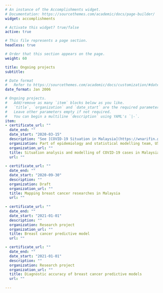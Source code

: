 ```yaml
---
# An instance of the Accomplishments widget.
# Documentation: https://sourcethemes.com/academic/docs/page-builder/
widget: accomplishments

# Activate this widget? true/false
active: true

# This file represents a page section.
headless: true

# Order that this section appears on the page.
weight: 60

title: Ongoing projects
subtitle:

# Date format
#   Refer to https://sourcethemes.com/academic/docs/customization/#date-format
date_format: Jan 2006

# Ongoing projects.
#   Add/remove as many `item` blocks below as you like.
#   `title`, `organization` and `date_start` are the required parameters.
#   Leave other parameters empty if not required.
#   You can begin a multiline `description` using YAML's `|-`.
item:
- certificate_url: ""
  date_end: ""
  date_start: "2020-03-15"
  description: "See [COVID-19 Situation in Malaysia](https://wnarifin.github.io/covid-19-malaysia/#data-and-our-team)"
  organization: Part of epidemiology and statistical modelling team, USM
  organization_url: ""
  title: Situation analysis and modelling of COVID-19 cases in Malaysia
  url: ""
  
- certificate_url: ""
  date_end: ""
  date_start: "2020-09-30"
  description: ""
  organization: Draft
  organization_url: ""
  title: Mapping breast cancer researches in Malaysia
  url: ""
  
- certificate_url: ""
  date_end: ""
  date_start: "2021-01-01"
  description: ""
  organization: Research project
  organization_url: ""
  title: Breast cancer predictive model
  url: ""

- certificate_url: ""
  date_end: ""
  date_start: "2021-01-01"
  description: ""
  organization: Research project
  organization_url: ""
  title: Diagnostic accuracy of breast cancer predictive models
  url: ""
  
---
```

